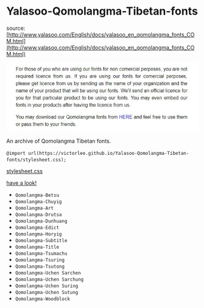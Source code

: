 # Yalasoo-Qomolangma-Tibetan-fonts

source: [http://www.yalasoo.com/English/docs/yalasoo_en_qomolangma_fonts_COM.html](http://www.yalasoo.com/English/docs/yalasoo_en_qomolangma_fonts_COM.html)

![](capture.jpg)

An archive of Qomolangma Tibetan fonts.

`@import url(https://victorlee.github.io/Yalasoo-Qomolangma-Tibetan-fonts/stylesheet.css);`

[stylesheet.css](stylesheet.css)

[have a look!](display.html)

- `Qomolangma-Betsu`
- `Qomolangma-Chuyig`
- `Qomolangma-Art`
- `Qomolangma-Drutsa`
- `Qomolangma-Dunhuang`
- `Qomolangma-Edict`
- `Qomolangma-Horyig`
- `Qomolangma-Subtitle`
- `Qomolangma-Title`
- `Qomolangma-Tsumachu`
- `Qomolangma-Tsuring`
- `Qomolangma-Tsutong`
- `Qomolangma-Uchen Sarchen`
- `Qomolangma-Uchen Sarchung`
- `Qomolangma-Uchen Suring`
- `Qomolangma-Uchen Sutung`
- `Qomolangma-Woodblock`
